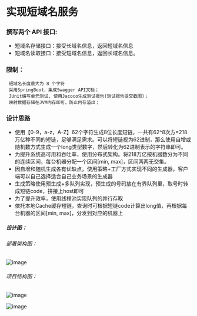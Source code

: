 # 实现短域名服务
### 撰写两个 API 接口:
  
 * 短域名存储接口：接受长域名信息，返回短域名信息
 * 短域名读取接口：接受短域名信息，返回长域名信息。
### 限制：
 ```
  短域名长度最大为 8 个字符
  采用SpringBoot，集成Swagger API文档；
  JUnit编写单元测试, 使用Jacoco生成测试报告(测试报告提交截图)；
  映射数据存储在JVM内存即可，防止内存溢出；
```
### 设计思路

* 使用【0-9，a-z，A-Z】62个字符生成8位长度短链，一共有62^8次方=218万亿种不同的短链，足够满足需求。可以将短链视为62进制，那么使用自增或随机数方式生成一个long类型数字，然后转化为62进制表示的字符串即可。
* 为提升系统高可用和吞吐率，使用分布式架构。将218万亿按机器数分为不同的连续区间，每台机器分配一个区间[min, max]，区间两两无交集。
* 因自增和随机生成各有优缺点，使用策略+工厂方式实现不同的生成器，客户端可以自己选择适合自己业务场景的生成器
* 生成策略使用预生成+多队列实现，预生成的号码放在有界队列里，取号时转成短链code，拼接上host即可
* 为了提升效率，使用线程池实现队列的并行存取
* 依托本地Cache缓存短链，查询时可根据短链code计算出long值，再根据每台机器的区间[min, max]，分发到对应的机器上

##### 设计图：
###### 部署架构图：
![image](https://github.com/yangyp8110/interview-assignments/blob/yyp_short_url/java/src/doc/318541572.jpg)

###### 项目结构图：
![image](https://github.com/yangyp8110/interview-assignments/blob/yyp_short_url/java/src/doc/project.jpg)

![image](https://github.com/yangyp8110/interview-assignments/blob/yyp_short_url/java/src/doc/103071676.jpg)
